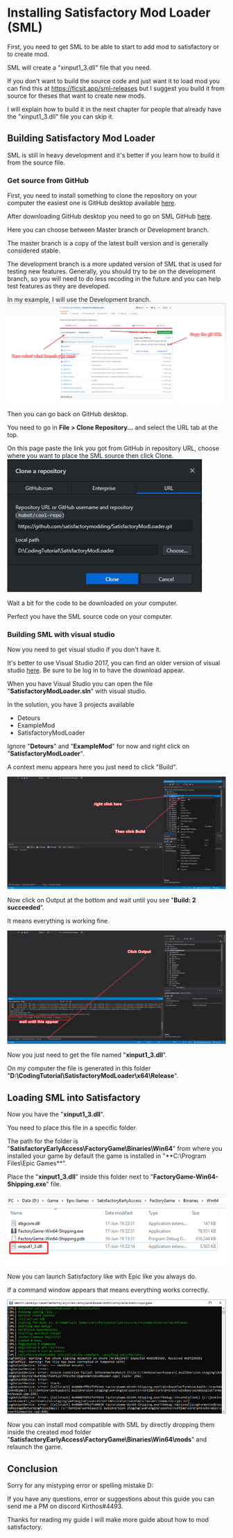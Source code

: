 # Installing Satisfactory Mod Loader (SML)

First, you need to get SML to be able to start to add mod to satisfactory or to create mod.

SML will create a "xinput1_3.dll" file that you need.

If you don't want to build the source code and just want it to load mod you can find this at https://ficsit.app/sml-releases but I suggest you build it from source for theses that want to create new mods.

I will explain how to build it in the next chapter for people that already have the "xinput1_3.dll" file you can skip it.

## Building Satisfactory Mod Loader

SML is still in heavy development and it's better if you learn how to build it from the source file.

### Get source from GitHub

First, you need to install something to clone the repository on your computer the easiest one is GitHub desktop available [here](https://desktop.github.com/).

After downloading GitHub desktop you need to go on SML GitHub [here](https://github.com/satisfactorymodding/SatisfactoryModLoader).

Here you can choose between Master branch or Development branch.

The master branch is a copy of the latest built version and is generally considered stable. 

The development branch is a more updated version of SML that is used for testing new features. Generally, you should try to be on the development branch, so you will need to do less recoding in the future and you can help test features as they are developed.

In my example, I will use the Development branch.
![alt text](https://github.com/jcornill/SatisfactoryModdingGuide/raw/master/GitHub_SMLDownload.png "GitHub_SMLDownload")

Then you can go back on GitHub desktop.

You need to go in **File > Clone Repository...** and select the URL tab at the top.

On this page paste the link you got from GitHub in repository URL, choose where you want to place the SML source then click Clone.
![alt text](https://github.com/jcornill/SatisfactoryModdingGuide/raw/master/GitHubDesktop_clone.png "GitHubDesktop_clone")

Wait a bit for the code to be downloaded on your computer.

Perfect you have the SML source code on your computer.

### Building SML with visual studio

Now you need to get visual studio if you don't have it.

It's better to use Visual Studio 2017, you can find an older version of visual studio [here](https://my.visualstudio.com/Downloads?q=visual%20studio%202017&wt.mc_id=o~msft~vscom~older-downloads). Be sure to be log in to have the download appear.

When you have Visual Studio you can open the file "**SatisfactoryModLoader.sln**" with visual studio.

In the solution, you have 3 projects available
+ Detours
+ ExampleMod
+ SatisfactoryModLoader

Ignore "**Detours**" and "**ExampleMod**" for now and right click on "**SatisfactoryModLoader**".

A context menu appears here you just need to click "Build".

![alt text](https://github.com/jcornill/SatisfactoryModdingGuide/raw/master/visualStudio_Build.png "visualStudio_Build")

Now click on Output at the bottom and wait until you see "**Build: 2 succeeded**".

It means everything is working fine.

![alt text](https://github.com/jcornill/SatisfactoryModdingGuide/raw/master/VisualStudio_Output.png "VisualStudio_Output")

Now you just need to get the file named "**xinput1_3.dll**".

On my computer the file is generated in this folder "**D:\CodingTutorial\SatisfactoryModLoader\x64\Release**".

## Loading SML into Satisfactory

Now you have the "**xinput1_3.dll**".

You need to place this file in a specific folder.

The path for the folder is "**SatisfactoryEarlyAccess\FactoryGame\Binaries\Win64**" from where you installed your game by default the game is installed in "**C:\Program Files\Epic Games\**".

Place the "**xinput1_3.dll**" inside this folder next to "**FactoryGame-Win64-Shipping.exe**" file.

![alt text](https://github.com/jcornill/SatisfactoryModdingGuide/raw/master/Xinput.png "Xinput")

Now you can launch Satisfactory like with Epic like you always do.

If a command window appears that means everything works correctly.

![alt text](https://github.com/jcornill/SatisfactoryModdingGuide/raw/master/Console.png "console")

Now you can install mod compatible with SML by directly dropping them inside the created mod folder "**SatisfactoryEarlyAccess\FactoryGame\Binaries\Win64\mods**" and relaunch the game.

## Conclusion


Sorry for any mistyping error or spelling mistake D:

If you have any questions, error or suggestions about this guide you can send me a PM on discord Kirthos#4493.

Thanks for reading my guide I will make more guide about how to mod satisfactory.
